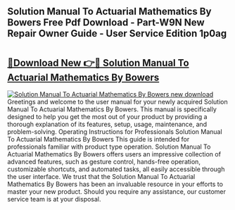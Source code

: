 ## Solution Manual To Actuarial Mathematics By Bowers Free Pdf Download - Part-W9N New Repair Owner Guide - User Service Edition 1p0ag

# <h2><a href="http://bc87704.oget.top/?id=Solution+Manual+To+Actuarial+Mathematics+By+Bowers">🔗Download New 👉🔴 Solution Manual To Actuarial Mathematics By Bowers</a></h2>

[![Solution Manual To Actuarial Mathematics By Bowers new download](https://i.imgur.com/5g1atiW.png)](http://bc87704.oget.top/?id=Solution+Manual+To+Actuarial+Mathematics+By+Bowers)
Greetings and welcome to the user manual for your newly acquired Solution Manual To Actuarial Mathematics By Bowers. This manual is specifically designed to help you get the most out of your product by providing a thorough explanation of its features, setup, usage, maintenance, and problem-solving. Operating Instructions for Professionals Solution Manual To Actuarial Mathematics By Bowers This guide is intended for professionals familiar with product type operation. Solution Manual To Actuarial Mathematics By Bowers offers users an impressive collection of advanced features, such as gesture control, hands-free operation, customizable shortcuts, and automated tasks, all easily accessible through the user interface. We trust that the Solution Manual To Actuarial Mathematics By Bowers has been an invaluable resource in your efforts to master your new product. Should you require any assistance, our customer service team is at your disposal.
